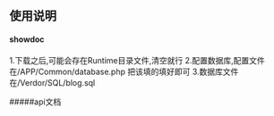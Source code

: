## 使用说明
  #### showdoc
1.下载之后,可能会存在Runtime目录文件,清空就行
2.配置数据库,配置文件在/APP/Common/database.php 把该填的填好即可
3.数据库文件 在/Verdor/SQL/blog.sql


#####api文档
